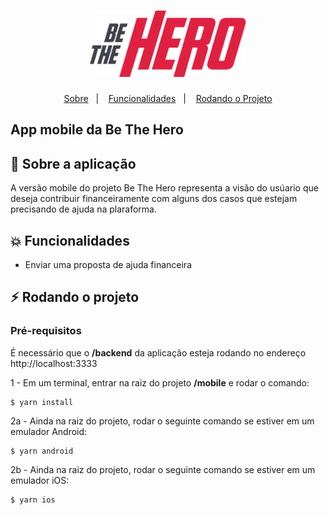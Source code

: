 <h1 align="center">
    <img alt="ToBeHero" title="#delicinha" src=".github/logo.png" width="250px" />
</h1>

<p align="center">
  <a href="#rocket-sobre">Sobre</a>&nbsp;&nbsp;&nbsp;|&nbsp;&nbsp;&nbsp;
  <a href="#collision-funcionalidades">Funcionalidades</a>&nbsp;&nbsp;&nbsp;|&nbsp;&nbsp;&nbsp;
  <a href="#zap-rodando-o-projeto">Rodando o Projeto</a>
</p>

<h2>
<strong>App mobile</strong> da Be The Hero
</h2>

## 🚀 Sobre a aplicação

A versão mobile do projeto Be The Hero representa a visão do usúario que deseja contribuir financeiramente com alguns dos casos que estejam precisando de ajuda na plaraforma.

## :collision: Funcionalidades

- Enviar uma proposta de ajuda financeira

## :zap: Rodando o projeto

### Pré-requisitos

É necessário que o **/backend** da aplicação esteja rodando no endereço http://localhost:3333

1 - Em um terminal, entrar na raiz do projeto **/mobile** e rodar o comando:

```
$ yarn install
```

2a - Ainda na raiz do projeto, rodar o seguinte comando se estiver em um emulador Android:

```
$ yarn android
```

2b - Ainda na raiz do projeto, rodar o seguinte comando se estiver em um emulador iOS:

```
$ yarn ios
```
